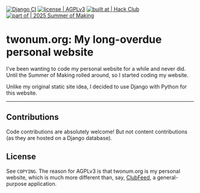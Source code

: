 [![Django CI](https://github.com/twonfi/twonum.org/actions/workflows/django.yml/badge.svg)](https://github.com/twonfi/twonum.org/actions/workflows/django.yml)
[![license | AGPLv3](https://img.shields.io/badge/license-AGPLv3-purple)](https://www.gnu.org/licenses/agpl-3.0.html)
[![built at | Hack Club](https://img.shields.io/badge/built_at-Hack_Club-%23ec3750?logo=hackclub)](https://hackclub.com)
[![part of | 2025 Summer of Making](https://img.shields.io/badge/part_of-2025_Summer_of_Making-%23f6dbba)](https://summer.hackclub.com)

# twonum.org: My long-overdue personal website
I've been wanting to code my personal website for a while and never did.
Until the Summer of Making rolled around, so I started coding my website.

Unlike my original static site idea, I decided to use Django with Python for this website.

***

## Contributions
Code contributions are absolutely welcome! But not content contributions (as they are hosted on a Django database).

## License
See `COPYING`.
The reason for AGPLv3 is that twonum.org is my personal website, which is much more different than, say,
[ClubFeed](//github.com/twonfi/clubfeed), a general-purpose application.
